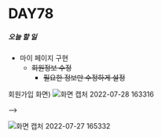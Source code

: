# DAY78

##### 오늘 할 일
* 마이 페이지 구현
  * ~~회원정보 수정~~
    * ~~필요한 정보만 수정하게 설정~~  

회원가입 화면)
![화면 캡처 2022-07-28 163316](https://user-images.githubusercontent.com/103159709/181447838-e89c917e-2fa7-4f52-862a-61f6906fc5c9.png)

-->


![화면 캡처 2022-07-27 165332](https://user-images.githubusercontent.com/103159709/181192960-ff3782d3-5707-47f4-8220-467eca7c0128.png)

